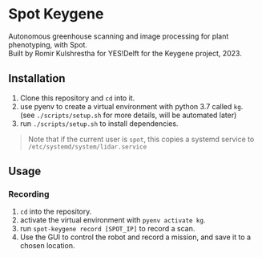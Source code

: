Spot Keygene
============

Autonomous greenhouse scanning and image processing for plant phenotyping, with
Spot.  
Built by Romir Kulshrestha for YES!Delft for the Keygene project, 2023.

## Installation

1. Clone this repository and `cd` into it.
2. use pyenv to create a virtual environment with python 3.7 called `kg`.  
   (see `./scripts/setup.sh` for more details, will be automated later)
3. run `./scripts/setup.sh` to install dependencies.

> Note that if the current user is `spot`, this copies a systemd service to
> `/etc/systemd/system/lidar.service`

## Usage

### Recording

1. `cd` into the repository.
2. activate the virtual environment with `pyenv activate kg`.
3. run `spot-keygene record [SPOT_IP]` to record a scan.
4. Use the GUI to control the robot and record a mission, and save it to a
   chosen location.